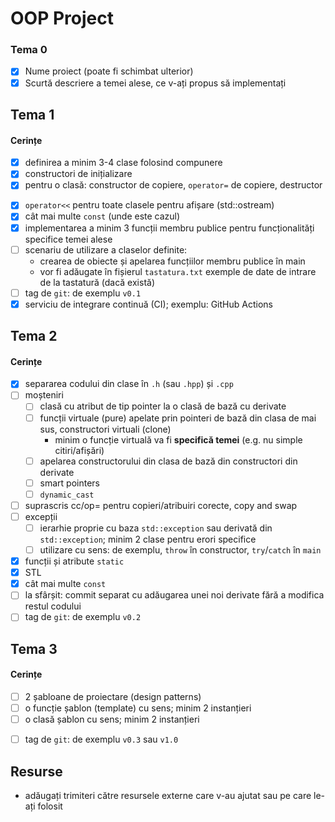# OOP Project

### Tema 0

- [X] Nume proiect (poate fi schimbat ulterior)
- [X] Scurtă descriere a temei alese, ce v-ați propus să implementați

## Tema 1

#### Cerințe
- [X] definirea a minim 3-4 clase folosind compunere
- [X] constructori de inițializare
- [X] pentru o clasă: constructor de copiere, `operator=` de copiere, destructor
<!-- - [ ] pentru o altă clasă: constructor de mutare, `operator=` de mutare, destructor -->
<!-- - [ ] pentru o altă clasă: toate cele 5 funcții membru speciale -->
- [X] `operator<<` pentru toate clasele pentru afișare (std::ostream)
- [X] cât mai multe `const` (unde este cazul)
- [X] implementarea a minim 3 funcții membru publice pentru funcționalități specifice temei alese
- [ ] scenariu de utilizare a claselor definite:
  - crearea de obiecte și apelarea funcțiilor membru publice în main
  - vor fi adăugate în fișierul `tastatura.txt` exemple de date de intrare de la tastatură (dacă există)
- [ ] tag de `git`: de exemplu `v0.1`
- [X] serviciu de integrare continuă (CI); exemplu: GitHub Actions

## Tema 2

#### Cerințe
- [X] separarea codului din clase în `.h` (sau `.hpp`) și `.cpp`
- [ ] moșteniri
  - [ ] clasă cu atribut de tip pointer la o clasă de bază cu derivate
  - [ ] funcții virtuale (pure) apelate prin pointeri de bază din clasa de mai sus, constructori virtuali (clone)
    - minim o funcție virtuală va fi **specifică temei** (e.g. nu simple citiri/afișări)
  - [ ] apelarea constructorului din clasa de bază din constructori din derivate
  - [ ] smart pointers
  - [ ] `dynamic_cast`
- [ ] suprascris cc/op= pentru copieri/atribuiri corecte, copy and swap
- [ ] excepții
  - [ ] ierarhie proprie cu baza `std::exception` sau derivată din `std::exception`; minim 2 clase pentru erori specifice
  - [ ] utilizare cu sens: de exemplu, `throw` în constructor, `try`/`catch` în `main`
- [X] funcții și atribute `static`
- [X] STL
- [X] cât mai multe `const`
- [ ] la sfârșit: commit separat cu adăugarea unei noi derivate fără a modifica restul codului
- [ ] tag de `git`: de exemplu `v0.2`

## Tema 3

#### Cerințe
- [ ] 2 șabloane de proiectare (design patterns)
- [ ] o funcție șablon (template) cu sens; minim 2 instanțieri
- [ ] o clasă șablon cu sens; minim 2 instanțieri
<!-- - [ ] o specializare pe funcție/clasă șablon -->
- [ ] tag de `git`: de exemplu `v0.3` sau `v1.0`

## Resurse

- adăugați trimiteri către resursele externe care v-au ajutat sau pe care le-ați folosit
